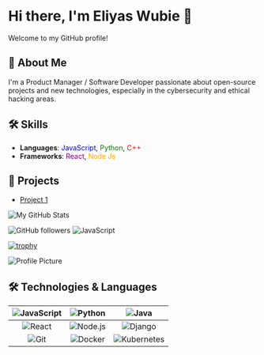 # Hi there, I'm Eliyas Wubie 👋

Welcome to my GitHub profile! 

## 🚀 About Me
I'm a Product Manager / Software Developer passionate about open-source projects and new technologies, especially in the cybersecurity and ethical hacking areas.

## 🛠️ Skills
- **Languages**: <span style="color:blue">JavaScript</span>, <span style="color:green">Python</span>, <span style="color:red">C++</span>
- **Frameworks**: <span style="color:purple">React</span>, <span style="color:orange">Node Js</span>

## 🌟 Projects
- [Project 1](https://github.com/johnDoe/project1)


![My GitHub Stats](https://github-readme-stats.vercel.app/api?username=Eliyas-Wubie&show_icons=true&theme=radical)

![GitHub followers](https://img.shields.io/github/followers/Eliyas-Wubie?style=social)
![JavaScript](https://img.shields.io/badge/JavaScript-FFFF00?logo=javascript&logoColor=black)


[![trophy](https://github-profile-trophy.vercel.app/?username=johnDoe)](https://github.com/ryo-ma/github-profile-trophy)


![Profile Picture](https://github.com/johnDoe/Eliyas-Wubie/blob/main/profile-picture.jpg)

## 🛠️ Technologies & Languages

| ![JavaScript](https://img.shields.io/badge/JavaScript-F7DF1E?logo=javascript&logoColor=black) | ![Python](https://img.shields.io/badge/Python-3776AB?logo=python&logoColor=white) | ![Java](https://img.shields.io/badge/Java-E34F26?logo=java&logoColor=white) |
|:---:|:---:|:---:|
| ![React](https://img.shields.io/badge/React-61DAFB?logo=react&logoColor=black) | ![Node.js](https://img.shields.io/badge/Node.js-339933?logo=node.js&logoColor=white) | ![Django](https://img.shields.io/badge/Django-092E20?logo=django&logoColor=white) |
| ![Git](https://img.shields.io/badge/Git-F05032?logo=git&logoColor=white) | ![Docker](https://img.shields.io/badge/Docker-2496ED?logo=docker&logoColor=white) | ![Kubernetes](https://img.shields.io/badge/Kubernetes-326CE5?logo=kubernetes&logoColor=white) |


